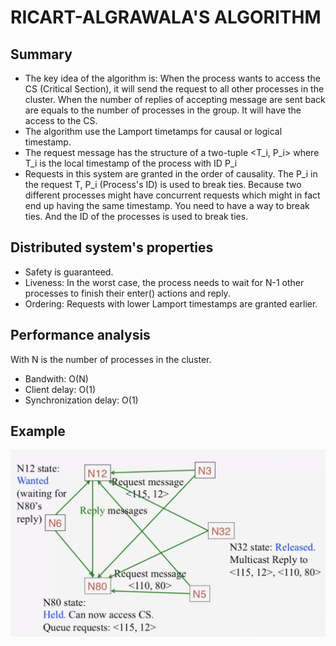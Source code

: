 # RICART-ALGRAWALA'S ALGORITHM
## Summary
- The key idea of the algorithm is: When the process wants to access the CS (Critical Section), it will send the request to all other processes in the cluster. When the number of replies of accepting message are sent back are equals to the number of processes in the group. It will have the access to the CS.
- The algorithm use the Lamport timetamps for causal or logical timestamp.
- The request message has the structure of a two-tuple <T_i, P_i> where T_i is the local timestamp of the process with ID P_i
- Requests in this system are granted in the order of causality. The P_i in the request T, P_i (Process's ID) is used to break ties. Because two different processes might have concurrent requests which might in fact end up having the same timestamp. You need to have a way to break ties. And the ID of the processes is used to break ties. 


## Distributed system's properties
- Safety is guaranteed.
- Liveness: In the worst case, the process needs to wait for N-1 other processes to finish their enter() actions and reply.
- Ordering: Requests with lower Lamport timestamps are granted earlier.


## Performance analysis
With N is the number of processes in the cluster.
- Bandwith: O(N)
- Client delay: O(1)
- Synchronization delay: O(1)


## Example
![linr](./imgs/ex.png)
